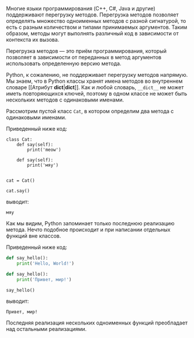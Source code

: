 Многие языки программирования (C++, C#, Java и другие) поддерживают перегрузку методов. Перегрузка методов позволяет определять множество одноименных методов с разной сигнатурой, то есть с разным количеством и типами принимаемых аргументов. Таким образом, методы могут выполнять различный код в зависимости от контекста их вызова.

Перегрузка методов — это приём программирования, который позволяет в зависимости от переданных в метод аргументов использовать определенную версию метода.

Python, к сожалению, не поддерживает перегрузку методов напрямую. Мы знаем, что в Python классы хранят имена методов во внутреннем словаре [[Атрибут __dict__|__dict__]]. Как и любой словарь, `__dict__` не может иметь повторяющихся ключей, поэтому в одном классе не может быть нескольких методов с одинаковыми именами.

Рассмотрим пустой класс `Cat`, в котором определим два метода с одинаковыми именами.

Приведенный ниже код:

```
class Cat:
    def say(self):
        print('meow')

    def say(self):
        print('мяу')


cat = Cat()

cat.say()
```

выводит:

```no-highlight
мяу
```

Как мы видим, Python запоминает только последнюю реализацию метода. Нечто подобное происходит и при написании отдельных функций вне классов.

Приведенный ниже код:

```python
def say_hello():
    print('Hello, World!')

def say_hello():
    print('Привет, мир!')

say_hello()
```

выводит:

```no-highlight
Привет, мир!
```

Последняя реализация нескольких одноименных функций преобладает над остальными реализациями.